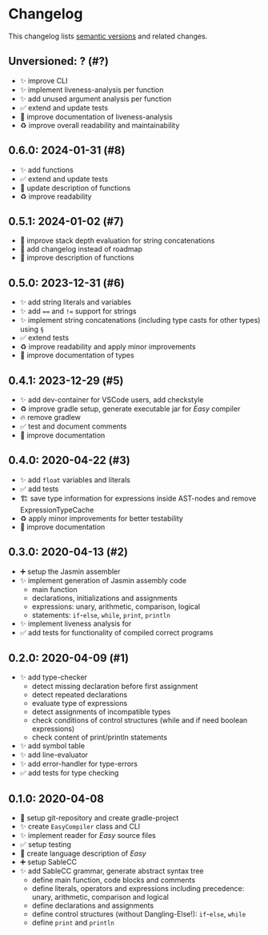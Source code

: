 # Changelog

This changelog lists [semantic versions](https://semver.org/spec/v2.0.0.html) and related changes.

## Unversioned: ? (#?)

- :sparkles: improve CLI
- :sparkles: implement liveness-analysis per function
- :sparkles: add unused argument analysis per function
- :white_check_mark: extend and update tests
- :memo: improve documentation of liveness-analysis
- :recycle: improve overall readability and maintainability

## 0.6.0: 2024-01-31 (#8)

- :sparkles: add functions
- :white_check_mark: extend and update tests
- :memo: update description of functions
- :recycle: improve readability

## 0.5.1: 2024-01-02 (#7)

- :bug: improve stack depth evaluation for string concatenations
- :memo: add changelog instead of roadmap
- :memo: improve description of functions

## 0.5.0: 2023-12-31 (#6)

- :sparkles: add string literals and variables
- :sparkles: add `==` and `!=` support for strings
- :sparkles: implement string concatenations (including type casts for other types) using `§`
- :white_check_mark: extend tests
- :recycle: improve readability and apply minor improvements
- :memo: improve documentation of types

## 0.4.1: 2023-12-29 (#5)

- :sparkles: add dev-container for VSCode users, add checkstyle
- :recycle: improve gradle setup, generate executable jar for _Easy_ compiler
- :fire: remove gradlew
- :white_check_mark: test and document comments
- :memo: improve documentation

## 0.4.0: 2020-04-22 (#3)

- :sparkles: add `float` variables and literals
- :white_check_mark: add tests
- :building_construction: save type information for expressions inside AST-nodes and remove ExpressionTypeCache
- :recycle: apply minor improvements for better testability
- :memo: improve documentation

## 0.3.0: 2020-04-13 (#2)

- :heavy_plus_sign: setup the Jasmin assembler
- :sparkles: implement generation of Jasmin assembly code
    - main function
    - declarations, initializations and assignments
    - expressions: unary, arithmetic, comparison, logical
    - statements: `if`-`else`, `while`, `print`, `println`
- :sparkles: implement liveness analysis for 
- :white_check_mark: add tests for functionality of compiled correct programs

## 0.2.0: 2020-04-09 (#1)

- :sparkles: add type-checker
    - detect missing declaration before first assignment
    - detect repeated declarations
    - evaluate type of expressions
    - detect assignments of incompatible types
    - check conditions of control structures (while and if need boolean expressions)
    - check content of print/println statements
- :sparkles: add symbol table
- :sparkles: add line-evaluator
- :sparkles: add error-handler for type-errors
- :white_check_mark: add tests for type checking

## 0.1.0: 2020-04-08

- :tada: setup git-repository and create gradle-project
- :sparkles: create `EasyCompiler` class and CLI
- :sparkles: implement reader for _Easy_ source files
- :white_check_mark: setup testing
- :memo: create language description of _Easy_
- :heavy_plus_sign: setup SableCC
- :sparkles: add SableCC grammar, generate abstract syntax tree
    - define main function, code blocks and comments
    - define literals, operators and expressions including precedence: unary, arithmetic, comparison and logical
    - define declarations and assignments
    - define control structures (without Dangling-Else!): `if`-`else`, `while`
    - define `print` and `println`
